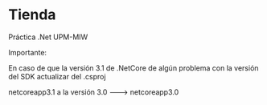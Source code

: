 # Tienda
Práctica .Net UPM-MIW

Importante:

En caso de que la versión 3.1 de .NetCore de algún problema con la versión del SDK actualizar del .csproj

<TargetFramework>netcoreapp3.1</TargetFramework> a la versión 3.0 ---> <TargetFramework>netcoreapp3.0</TargetFramework>
